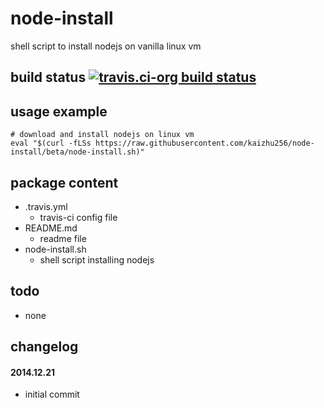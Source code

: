 node-install
============
shell script to install nodejs on vanilla linux vm



## build status [![travis.ci-org build status](https://api.travis-ci.org/kaizhu256/node-install.svg)](https://travis-ci.org/kaizhu256/node-install)



## usage example
```
# download and install nodejs on linux vm
eval "$(curl -fLSs https://raw.githubusercontent.com/kaizhu256/node-install/beta/node-install.sh)"
```



## package content
- .travis.yml
  - travis-ci config file
- README.md
  - readme file
- node-install.sh
  - shell script installing nodejs



## todo
- none



## changelog
#### 2014.12.21
- initial commit

